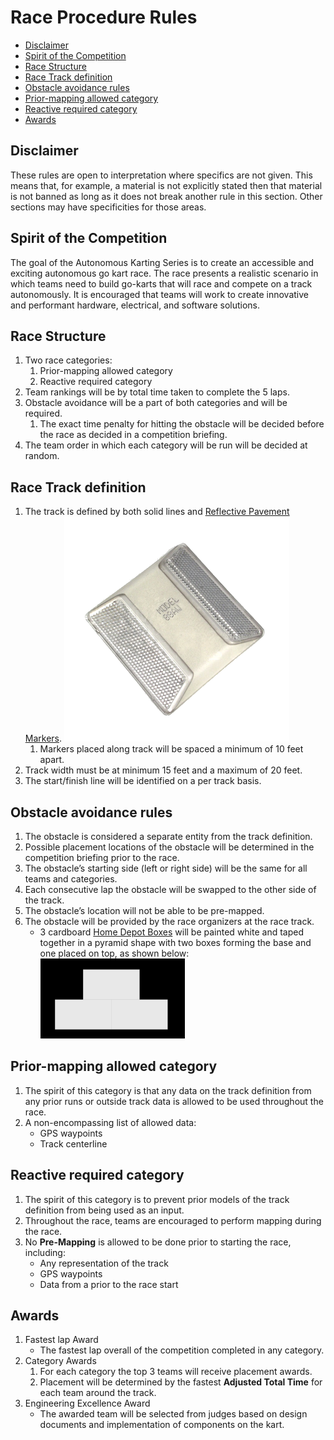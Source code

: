 <!-- omit in toc -->
# Race Procedure Rules

- [Disclaimer](#disclaimer)
- [Spirit of the Competition](#spirit-of-the-competition)
- [Race Structure](#race-structure)
- [Race Track definition](#race-track-definition)
- [Obstacle avoidance rules](#obstacle-avoidance-rules)
- [Prior-mapping allowed category](#prior-mapping-allowed-category)
- [Reactive required category](#reactive-required-category)
- [Awards](#awards)

## Disclaimer

These rules are open to interpretation where specifics are not given. This means that, for example, a material is not explicitly stated then that material is not banned as long as it does not break another rule in this section. Other sections may have specificities for those areas.

## Spirit of the Competition

The goal of the Autonomous Karting Series is to create an accessible and exciting autonomous go kart race. The race presents a realistic scenario in which teams need to build go-karts that will race and compete on a track autonomously. It is encouraged that teams will work to create innovative and performant hardware, electrical, and software solutions.

## Race Structure

 1. Two race categories:
    1. Prior-mapping allowed category
    2. Reactive required category
 2. Team rankings will be by total time taken to complete the 5 laps.
 3. Obstacle avoidance will be a part of both categories and will be required.
    1. The exact time penalty for hitting the obstacle will be decided before the race as decided in a competition briefing.
 4. The team order in which each category will be run will be decided at random.

## Race Track definition

 1. The track is defined by both solid lines and [Reflective Pavement Markers](https://ntsigns.com/reflectors/reflective-pavement-markers-rpms/3m-2-way-raised-pavement-marker/).
    ![Reflective Pavement Marker Image](./ReflectivePavementMarker.png)
    1. Markers placed along track will be spaced a minimum of 10 feet apart.
 2. Track width must be at minimum 15 feet and a maximum of 20 feet.
 3. The start/finish line will be identified on a per track basis.

## Obstacle avoidance rules

 1. The obstacle is considered a separate entity from the track definition.
 2. Possible placement locations of the obstacle will be determined in the competition briefing prior to the race.
 3. The obstacle’s starting side (left or right side) will be the same for all teams and categories.
 4. Each consecutive lap the obstacle will be swapped to the other side of the track.
 5. The obstacle’s location will not be able to be pre-mapped.
 6. The obstacle will be provided by the race organizers at the race track.
    * 3 cardboard [Home Depot Boxes](https://www.homedepot.com/p/The-Home-Depot-27-in-L-x-15-in-W-x-16-in-D-Large-Moving-Box-with-Handles-LBX/316324894) will be painted white and taped together in a pyramid shape with two boxes forming the base and one placed on top, as shown below:
    ![Obstacle Diagram](./Obstacle_Diagram.png)

## Prior-mapping allowed category

 1. The spirit of this category is that any data on the track definition from any prior runs or outside track data is allowed to be used throughout the race.
 2. A non-encompassing list of allowed data:
       * GPS waypoints
       * Track centerline

## Reactive required category

 1. The spirit of this category is to prevent prior models of the track definition from being used as an input.
 2. Throughout the race, teams are encouraged to perform mapping during the race.
 3. No __Pre-Mapping__ is allowed to be done prior to starting the race, including:
    * Any representation of the track
    * GPS waypoints
    * Data from a prior to the race start

## Awards

 1. Fastest lap Award
    * The fastest lap overall of the competition completed in any category.
 2. Category Awards
    1. For each category the top 3 teams will receive placement awards.
    2. Placement will be determined by the fastest __Adjusted Total Time__ for each team around the track.
 3. Engineering Excellence Award
    * The awarded team will be selected from judges based on design documents and implementation of components on the kart.